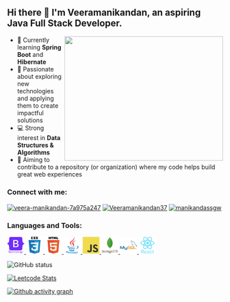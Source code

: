 ## Hi there 👋 I'm Veeramanikandan, an aspiring Java Full Stack Developer.

<img align="right" width="370" height="290" src="[https://i.pinimg.com/originals/47/f0/34/47f0342cec72b800463bf003eac1257e.gif](https://www.google.com/url?sa=i&url=https%3A%2F%2Fgithub.com%2FSupianIDz%2FSupianIDz&psig=AOvVaw2pAJ67NI4WiWD6QyZ_3bLA&ust=1725303002857000&source=images&cd=vfe&opi=89978449&ved=0CBMQjRxqFwoTCIjC3Ne0oogDFQAAAAAdAAAAABAd)">


- 🔭 Currently learning **Spring Boot** and **Hibernate**
- 🌱 Passionate about exploring new technologies and applying them to create impactful solutions
- 💻 Strong interest in **Data Structures & Algorithms**
- 🎯 Aiming to contribute to a repository (or organization) where my code helps build great web experiences

<h3 align="left">Connect with me:</h3>
<p align="left">
<a href="https://linkedin.com/in/veera-manikandan-7a975a247" target="blank"><img align="center" src="https://raw.githubusercontent.com/rahuldkjain/github-profile-readme-generator/master/src/images/icons/Social/linked-in-alt.svg" alt="veera-manikandan-7a975a247" height="30" width="40" /></a>
<a href="https://www.leetcode.com/veeramanikandan37" target="blank"><img align="center" src="https://raw.githubusercontent.com/rahuldkjain/github-profile-readme-generator/master/src/images/icons/Social/leet-code.svg" alt="Veeramanikandan37" height="30" width="40" /></a>
<a href="https://auth.geeksforgeeks.org/user/manikandassgw" target="blank"><img align="center" src="https://raw.githubusercontent.com/rahuldkjain/github-profile-readme-generator/master/src/images/icons/Social/geeks-for-geeks.svg" alt="manikandassgw" height="30" width="40" /></a>
</p>

<h3 align="left">Languages and Tools:</h3>
<p align="left"> <a href="https://getbootstrap.com" target="_blank" rel="noreferrer"> <img src="https://raw.githubusercontent.com/devicons/devicon/master/icons/bootstrap/bootstrap-plain-wordmark.svg" alt="bootstrap" width="40" height="40"/> </a> <a href="https://www.w3schools.com/css/" target="_blank" rel="noreferrer"> <img src="https://raw.githubusercontent.com/devicons/devicon/master/icons/css3/css3-original-wordmark.svg" alt="css3" width="40" height="40"/> </a> <a href="https://www.w3.org/html/" target="_blank" rel="noreferrer"> <img src="https://raw.githubusercontent.com/devicons/devicon/master/icons/html5/html5-original-wordmark.svg" alt="html5" width="40" height="40"/> </a> <a href="https://www.java.com" target="_blank" rel="noreferrer"> <img src="https://raw.githubusercontent.com/devicons/devicon/master/icons/java/java-original.svg" alt="java" width="40" height="40"/> </a> <a href="https://developer.mozilla.org/en-US/docs/Web/JavaScript" target="_blank" rel="noreferrer"> <img src="https://raw.githubusercontent.com/devicons/devicon/master/icons/javascript/javascript-original.svg" alt="javascript" width="40" height="40"/> </a> <a href="https://www.mongodb.com/" target="_blank" rel="noreferrer"> <img src="https://raw.githubusercontent.com/devicons/devicon/master/icons/mongodb/mongodb-original-wordmark.svg" alt="mongodb" width="40" height="40"/> </a> <a href="https://www.mysql.com/" target="_blank" rel="noreferrer"> <img src="https://raw.githubusercontent.com/devicons/devicon/master/icons/mysql/mysql-original-wordmark.svg" alt="mysql" width="40" height="40"/> </a> <a href="https://reactjs.org/" target="_blank" rel="noreferrer"> <img src="https://raw.githubusercontent.com/devicons/devicon/master/icons/react/react-original-wordmark.svg" alt="react" width="40" height="40"/> </a> </p>


![GitHub status](https://github-readme-stats.vercel.app/api?username=Veeramanikandan37&theme=dark&show_icons=true&&hide=issues,contribs)

[![Leetcode Stats](https://leetcard.jacoblin.cool/Veeramanikandan37?theme=dark&font=Alice&ext=heatmap)](https://leetcode.com/u/Veeramanikandan37/)

[![Github activity graph](https://github-readme-activity-graph.vercel.app/graph?username=Veeramanikandan37&bg_color=000000&color=ffffff&line=009936&point=bfbfbf&area=true&hide_border=true)](https://github.com/Veeramanikandan37/github-readme-activity-graph)
